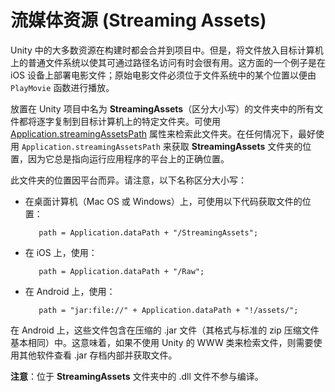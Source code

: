 流媒体资源 (Streaming Assets)
================


Unity 中的大多数资源在构建时都会合并到项目中。但是，将文件放入目标计算机上的普通文件系统以使其可通过路径名访问有时会很有用。这方面的一个例子是在 iOS 设备上部署电影文件；原始电影文件必须位于文件系统中的某个位置以便由 `PlayMovie` 函数进行播放。

放置在 Unity 项目中名为 __StreamingAssets__（区分大小写）的文件夹中的所有文件都将逐字复制到目标计算机上的特定文件夹。可使用 [Application.streamingAssetsPath](../ScriptReference/Application-streamingAssetsPath.html) 属性来检索此文件夹。在任何情况下，最好使用 `Application.streamingAssetsPath` 来获取 __StreamingAssets__ 文件夹的位置，因为它总是指向运行应用程序的平台上的正确位置。

此文件夹的位置因平台而异。请注意，以下名称区分大小写：

* 在桌面计算机（Mac OS 或 Windows）上，可使用以下代码获取文件的位置：


    	 path = Application.dataPath + "/StreamingAssets";

* 在 iOS 上，使用：


    	 path = Application.dataPath + "/Raw";

* 在 Android 上，使用：


    	 path = "jar:file://" + Application.dataPath + "!/assets/";


在 Android 上，这些文件包含在压缩的 .jar 文件（其格式与标准的 zip 压缩文件基本相同）中。这意味着，如果不使用 Unity 的 WWW 类来检索文件，则需要使用其他软件查看 .jar 存档内部并获取文件。
    
**注意**：位于 __StreamingAssets__ 文件夹中的 .dll 文件不参与编译。

